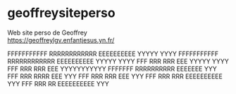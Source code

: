 # geoffreysiteperso
Web site perso de Geoffrey  
https://geoffreylgv.enfantjesus.yn.fr/


FFFFFFFFFFF RRRRRRRRRRRR EEEEEEEEEE YYYYY         YYYY
FFFFFFFFFFF RRRRRRRRRRRR EEEEEEEEEE  YYYYY       YYYY
FFF         RRR      RRR EEE          YYYYY     YYYY
FFF         RRR     RRR  EEE            YYYYYYYYYYY
FFFFFFF     RRRRRRRRRR   EEEEEEE            YYY
FFF         RRR   RRRR   EEE                YYY
FFF         RRR    RRR   EEE                YYY
FFF         RRR      RRR EEEEEEEEEE         YYY
FFF         RRR       RR EEEEEEEEEE         YYY   


